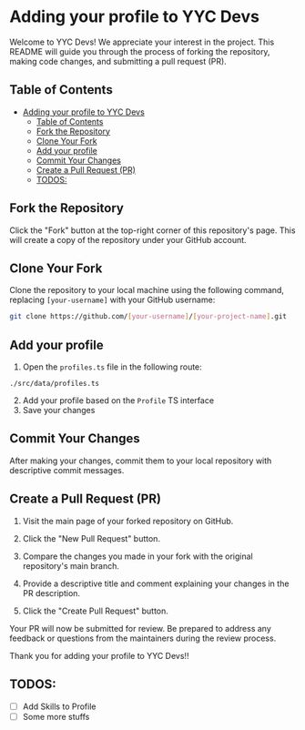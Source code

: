 # Adding your profile to YYC Devs

Welcome to YYC Devs! We appreciate your interest in the project. This README will guide you through the process of forking the repository, making code changes, and submitting a pull request (PR).

## Table of Contents

- [Adding your profile to YYC Devs](#adding-your-profile-to-yyc-devs)
  - [Table of Contents](#table-of-contents)
  - [Fork the Repository](#fork-the-repository)
  - [Clone Your Fork](#clone-your-fork)
  - [Add your profile](#add-your-profile)
  - [Commit Your Changes](#commit-your-changes)
  - [Create a Pull Request (PR)](#create-a-pull-request-pr)
  - [TODOS:](#todos)

## Fork the Repository

Click the "Fork" button at the top-right corner of this repository's page. This will create a copy of the repository under your GitHub account.

## Clone Your Fork

Clone the repository to your local machine using the following command, replacing `[your-username]` with your GitHub username:

```bash
git clone https://github.com/[your-username]/[your-project-name].git
```

## Add your profile

1. Open the `profiles.ts` file in the following route:

```
./src/data/profiles.ts
```

2. Add your profile based on the `Profile` TS interface
3. Save your changes

## Commit Your Changes

After making your changes, commit them to your local repository with descriptive commit messages.

## Create a Pull Request (PR)

1. Visit the main page of your forked repository on GitHub.
2. Click the "New Pull Request" button.

3. Compare the changes you made in your fork with the original repository's main branch.
4. Provide a descriptive title and comment explaining your changes in the PR description.
5. Click the "Create Pull Request" button.

Your PR will now be submitted for review. Be prepared to address any feedback or questions from the maintainers during the review process.

Thank you for adding your profile to YYC Devs!!

## TODOS:

- [ ] Add Skills to Profile
- [ ] Some more stuffs
